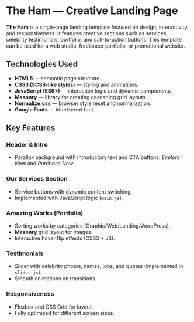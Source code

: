 # The Ham — Creative Landing Page

**The Ham** is a single-page landing template focused on design, interactivity, and responsiveness. It features creative sections such as services, celebrity testimonials, portfolio, and call-to-action buttons. This template can be used for a web studio, freelancer portfolio, or promotional website.

## Technologies Used

- **HTML5** — semantic page structure.
- **CSS3 (SCSS-like styles)** — styling and animations.
- **JavaScript (ES6+)** — interaction logic and dynamic components.
- **Masonry** — library for creating cascading grid layouts.
- **Normalize.css** — browser style reset and normalization.
- **Google Fonts** — *Montserrat* font.

## Key Features

### Header & Intro
- Parallax background with introductory text and CTA buttons: *Explore Now* and *Purchase Now*.

### Our Services Section
- Service buttons with dynamic content switching.
- Implemented with JavaScript logic (`main.js`).

### Amazing Works (Portfolio)
- Sorting works by categories (Graphic/Web/Landing/WordPress).
- **Masonry** grid layout for images.
- Interactive hover flip effects (CSS3 + JS).

### Testimonials
- Slider with celebrity photos, names, jobs, and quotes (implemented in `slider.js`).
- Smooth animations on transitions.

### Responsiveness
- Flexbox and CSS Grid for layout.
- Fully optimized for different screen sizes.
